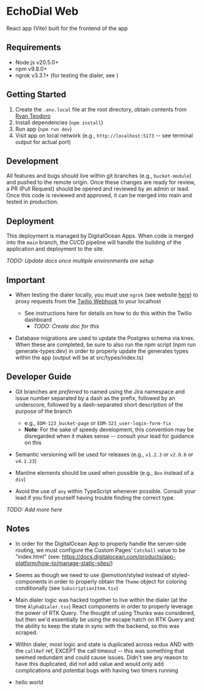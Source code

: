 # EchoDial Web

React app (Vite) built for the frontend of the app

## Requirements

- Node.js v20.5.0+
- npm v9.8.0+
- ngrok v3.3.1+ (for testing the dialer, see )

## Getting Started

1. Create the `.env.local` file at the root directory, obtain contents from [Ryan Teodoro](ryan@echodial.com)
2. Install dependencies (`npm install`)
3. Run app (`npm run dev`)
4. Visit app on local network (e.g., `http://localhost:5173` -- see terminal output for actual port)

## Development

All features and bugs should live within git branches (e.g., `bucket-module`) and pushed to the remote origin. Once these changes are ready for review, a PR (Pull Request) should be opened and reviewed by an admin or lead. Once this code is reviewed and approved, it can be merged into main and tested in production.

## Deployment

This deployment is managed by DigitalOcean Apps. When code is merged into the `main` branch, the CI/CD pipeline will handle the building of the application and deployment to the site.

_TODO: Update docs once multiple environments are setup_

## Important

- When testing the dialer locally, you must use `ngrok` (see website [here](https://ngrok.com/)) to proxy requests from the [Twilio Webhook]() to your localhost

  - See instructions here for details on how to do this within the Twilio dashboard
    - _TODO: Create doc for this_

- Database migrations are used to update the Postgres schema via knex. When these are completed, be sure to also run the npm script (npm run generate-types:dev) in order to properly update the generates types within the app (output will be at src/types/index.ts)

## Developer Guide

- Git branches are _preferred_ to named using the Jira namespace and issue number separated by a dash as the prefix, followed by an underscore, followed by a dash-separated short description of the purpose of the branch

  - e.g., `EDM-123_bucket-page` or `EDM-323_user-login-form-fix`
  - **Note**: For the sake of speedy development, this convention may be disregarded when it makes sense -- consult your lead for guidance on this

- Semantic versioning will be used for releases (e.g., `v1.2.3` or `v2.0.0` or `v4.1.23`)

- Mantine elements should be used when possible (e.g., `Box` instead of a `div`)

- Avoid the use of `any` within TypeScript whenever possible. Consult your lead if you find yourself having trouble finding the correct type.

_TODO: Add more here_

## Notes

- In order for the DigitalOcean App to properly handle the server-side routing, we must configure the Custom Pages' `Catchall` value to be "index.html" (see: https://docs.digitalocean.com/products/app-platform/how-to/manage-static-sites/)

- Seems as though we need to use @emotion/styled instead of styled-components in order to properly obtain the `Theme` object for coloring conditionally (see `SubscriptionItem.tsx`)

- Main dialer logic was hacked together to live within the dialer (at the time `AlphaDialer.tsx`) React components in order to properly leverage the power of RTK Query. The thought of using Thunks was considered, but then we'd essentially be using the escape hatch on RTK Query and the ability to keep the state in sync with the backend, so this was scraped.

- Within dialer, most logic and state is duplicated across redux AND with the `callRef` ref, EXCEPT the call timeout -- this was something that seemed redundant and could cause issues. Didn't see any reason to have this duplicated, did not add value and would only add complications and potential bugs with having two timers running

- hello world

